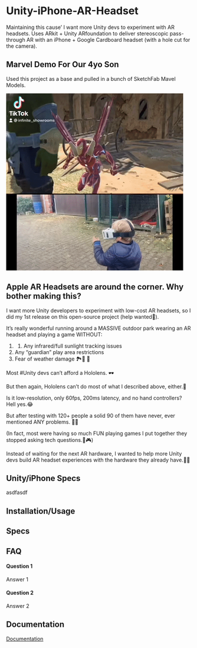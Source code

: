 # Unity-iPhone-AR-Headset
 Maintaining this cause’ I want more Unity devs to experiment with AR headsets. Uses ARkit + Unity ARfoundation to deliver stereoscopic pass-through AR with an iPhone + Google Cardboard headset (with a hole cut for the camera).


## Marvel Demo For Our 4yo Son

Used this project as a base and pulled in a bunch of SketchFab Mavel Models.

<img src="https://github.com/InfiniteShowrooms/Unity-iPhone-AR-Headset/blob/main/Marvel%20Nativity%20to%20EZgif%20D_%201.gif">

## Apple AR Headsets are around the corner. Why bother making this?

I want more Unity developers to experiment with low-cost AR headsets, so I did my 1st release on this open-source project (help wanted👋). 

It’s really wonderful running around a MASSIVE outdoor park wearing an AR headset and playing a game WITHOUT:
1. 1. Any infrared/full sunlight tracking issues
2. Any “guardian” play area restrictions
3. Fear of weather damage
🏞️🏃 🎉

Most #Unity devs can’t afford a Hololens. 🕶️

But then again, Hololens can’t do most of what I described above, either.🤷

Is it low-resolution, only 60fps, 200ms latency, and no hand controllers? 
Hell yes.😂

But after testing with 120+ people a solid 90 of them have never, ever mentioned ANY problems. 🎉🥳

(In fact, most were having so much FUN playing games I put together they stopped asking tech questions.🐉🎮)

Instead of waiting for the next AR hardware, I wanted to help more Unity devs build AR headset experiences with the hardware they already have.💙🚀

## Unity/iPhone Specs

asdfasdf

## Installation/Usage



## Specs




## FAQ

#### Question 1

Answer 1

#### Question 2

Answer 2
## Documentation

[Documentation](https://linktodocumentation)

